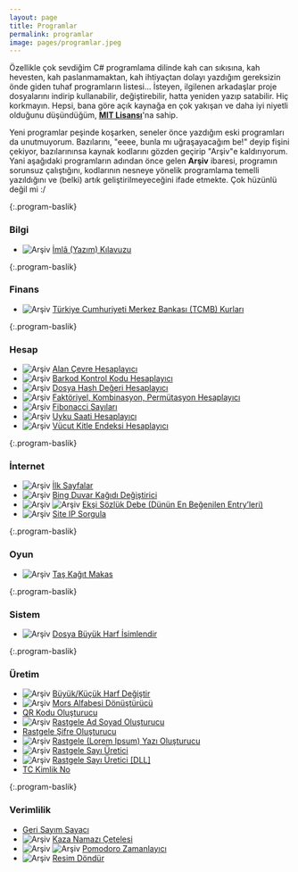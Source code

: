 ```yaml
---
layout: page
title: Programlar
permalink: programlar
image: pages/programlar.jpeg
---
```

Özellikle çok sevdiğim C# programlama dilinde kah can sıkısına, kah hevesten, kah paslanmamaktan, kah ihtiyaçtan dolayı yazdığım gereksizin önde giden tuhaf programların listesi... İsteyen, ilgilenen arkadaşlar proje dosyalarını indirip kullanabilir, değiştirebilir, hatta yeniden yazıp satabilir. Hiç korkmayın. Hepsi, bana göre açık kaynağa en çok yakışan ve daha iyi niyetli olduğunu düşündüğüm, **[MIT Lisansı](https://choosealicense.com/licenses/mit)**'na sahip.

Yeni programlar peşinde koşarken, seneler önce yazdığım eski programları da unutmuyorum. Bazılarını, "eeee, bunla mı uğraşayacağım be!" deyip fişini çekiyor, bazılarınınsa kaynak kodlarını gözden geçirip "Arşiv"e kaldırıyorum. Yani aşağıdaki programların adından önce gelen **Arşiv** ibaresi, programın sorunsuz çalıştığını, kodlarının nesneye yönelik programlama temelli yazıldığını ve (belki) artık geliştirilmeyeceğini ifade etmekte. Çok hüzünlü değil mi :/ 

{:.program-baslik}
### Bilgi
* ![Arşiv](https://img.shields.io/badge/Arşiv-orange.svg?style=flat) [İmlâ (Yazım) Kılavuzu](/programlar/imla-yazim-kilavuzu)

{:.program-baslik}
### Finans
* ![Arşiv](https://img.shields.io/badge/Arşiv-orange.svg?style=flat) [Türkiye Cumhuriyeti Merkez Bankası (TCMB) Kurları](/programlar/tcmb-kurlari)

{:.program-baslik}
### Hesap
* ![Arşiv](https://img.shields.io/badge/Arşiv-orange.svg?style=flat) [Alan Çevre Hesaplayıcı](/programlar/alan-cevre-hesaplayici)
* ![Arşiv](https://img.shields.io/badge/Arşiv-orange.svg?style=flat) [Barkod Kontrol Kodu Hesaplayıcı](/programlar/barkod-kontrol-kodu-hesaplayici)
* ![Arşiv](https://img.shields.io/badge/Arşiv-orange.svg?style=flat) [Dosya Hash Değeri Hesaplayıcı](/programlar/dosya-hash-degeri-hesaplayici)
* ![Arşiv](https://img.shields.io/badge/Arşiv-orange.svg?style=flat) [Faktöriyel, Kombinasyon, Permütasyon Hesaplayıcı](/programlar/fkp-hesaplayici)
* ![Arşiv](https://img.shields.io/badge/Arşiv-orange.svg?style=flat) [Fibonacci Sayıları](/programlar/fibonacci-sayilari)
* ![Arşiv](https://img.shields.io/badge/Arşiv-orange.svg?style=flat) [Uyku Saati Hesaplayıcı](/programlar/uyku-saati-hesaplayici)
* ![Arşiv](https://img.shields.io/badge/Arşiv-orange.svg?style=flat) [Vücut Kitle Endeksi Hesaplayıcı](/programlar/vucut-kitle-endeksi-hesaplayici)

{:.program-baslik}
### İnternet
* ![Arşiv](https://img.shields.io/badge/GitHub-gray.svg?style=flat) [İlk Sayfalar](/programlar/ilk-sayfalar)
* ![Arşiv](https://img.shields.io/badge/GitHub-gray.svg?style=flat) [Bing Duvar Kağıdı Değiştirici](/programlar/bing-duvar-kagidi-degistirici) 
* ![Arşiv](https://img.shields.io/badge/Arşiv-orange.svg?style=flat) ![Arşiv](https://img.shields.io/badge/GitHub-gray.svg?style=flat) [Ekşi Sözlük Debe (Dünün En Beğenilen Entry’leri)](/programlar/eksi-sozluk-debe)
* ![Arşiv](https://img.shields.io/badge/Arşiv-orange.svg?style=flat) [Site IP Sorgula](/programlar/site-ip-sorgula)

{:.program-baslik}
### Oyun
* ![Arşiv](https://img.shields.io/badge/Arşiv-orange.svg?style=flat) [Taş Kağıt Makas](/programlar/tas-kagit-makas)

{:.program-baslik}
### Sistem
* ![Arşiv](https://img.shields.io/badge/Arşiv-orange.svg?style=flat) [Dosya Büyük Harf İsimlendir](/programlar/dosya-buyuk-harf-isimlendir)

{:.program-baslik}
### Üretim
* ![Arşiv](https://img.shields.io/badge/Arşiv-orange.svg?style=flat) [Büyük/Küçük Harf Değiştir](/programlar/buyuk-kucuk-harf-degistir)
* ![Arşiv](https://img.shields.io/badge/Arşiv-orange.svg?style=flat) [Mors Alfabesi Dönüştürücü](/programlar/mors-alfabesi-donusturucu)
* [QR Kodu Oluşturucu](/programlar/qr-kod-olusturucu)
* ![Arşiv](https://img.shields.io/badge/Arşiv-orange.svg?style=flat) [Rastgele Ad Soyad Oluşturucu](/programlar/rastgele-ad-soyad-olusturucu)
* [Rastgele Şifre Oluşturucu](/programlar/rastgele-sifre-olusturucu)
* ![Arşiv](https://img.shields.io/badge/Arşiv-orange.svg?style=flat) [Rastgele (Lorem Ipsum) Yazı Oluşturucu](/programlar/rastgele-yazi-olusturucu)
* ![Arşiv](https://img.shields.io/badge/Arşiv-orange.svg?style=flat) [Rastgele Sayı Üretici](/programlar/rastgele-sayi-uretici)
* ![Arşiv](https://img.shields.io/badge/Arşiv-orange.svg?style=flat) [Rastgele Sayı Üretici [DLL]](/programlar/rastgele-sayi-uretici-dll)
* [TC Kimlik No](/programlar/tc-kimlik-no)

{:.program-baslik}
### Verimlilik
* [Geri Sayım Sayacı](/programlar/geri-sayim-sayaci)
* ![Arşiv](https://img.shields.io/badge/Arşiv-orange.svg?style=flat) [Kaza Namazı Çetelesi](/programlar/kaza-namazi-cetelesi)
* ![Arşiv](https://img.shields.io/badge/Arşiv-orange.svg?style=flat) ![Arşiv](https://img.shields.io/badge/GitHub-gray.svg?style=flat) [Pomodoro Zamanlayıcı](/programlar/pomodoro-zamanlayici)
* ![Arşiv](https://img.shields.io/badge/Arşiv-orange.svg?style=flat) [Resim Döndür](/programlar/resim-dondur)